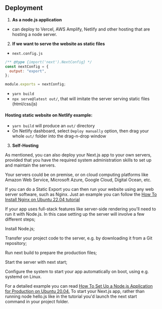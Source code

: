 ## Deployment

1. **As a node.js application**

- can deploy to Vercel, AWS Amplify, Netlify and other hosting that are hosting a node server.

2. **If we want to serve the website as static files**

- `next.config.js`

```js
/** @type {import('next').NextConfig} */
const nextConfig = {
  output: "export",
};

module.exports = nextConfig;
```

- `yarn build`
- `npx serve@latest out/`, that will imitate the server serving static files (html/css/js)

#### Hosting static website on Netlify example:

- `yarn build` will produce an `out/` directory
- On Netlify dashboard, select `Deploy manually` option, then drag your whole `out/` folder into the drag-n-drop window

3. **Self-Hosting**

As mentioned, you can also deploy your Next.js app to your own servers, provided that you have the required system administration skills to set up and maintain the servers.

Your servers could be on premise, or on cloud computing platforms like Amazon Web Service, Microsoft Azure, Google Cloud, Digital Ocean, etc.

If you can do a Static Export you can then run your website using any web server software, such as Nginx.
Just an example you can follow the [How To Install Nginx on Ubuntu 22.04 tutorial](https://www.digitalocean.com/community/tutorials/how-to-install-nginx-on-ubuntu-22-04)

If your app uses full-stack features like server-side rendering you'll need to run it with Node.js. In this case setting up the server will involve a few different steps;

Install Node.js;

Transfer your project code to the server, e.g. by downloading it from a Git repository;

Run next build to prepare the production files;

Start the server with next start;

Configure the system to start your app automatically on boot, using e.g. systemd on Linux.

For a detailed example you can read [How To Set Up a Node.js Application for Production on Ubuntu 20.04.](https://www.digitalocean.com/community/tutorials/how-to-set-up-a-node-js-application-for-production-on-ubuntu-20-04) To start your Next.js app, rather than running node hello.js like in the tutorial you'd launch the next start command in your project folder.
